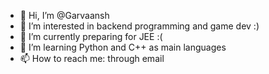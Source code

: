 - 👋 Hi, I’m @Garvaansh
- 👀 I’m interested in backend programming and game dev :)
- 🌱 I’m currently preparing for JEE :(
- 💞️ I’m learning Python and C++ as main languages 
- 📫 How to reach me: through email

<!---
Garvaansh/Garvaansh is a ✨ special ✨ repository because its `README.md` (this file) appears on your GitHub profile.
You can click the Preview link to take a look at your changes.
--->

